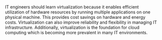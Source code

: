 IT engineers should learn virtualization because it enables efficient utilization of hardware resources by running multiple applications on one physical machine. This provides cost savings on hardware and energy costs. Virtualization can also improve reliability and flexibility in managing IT infrastructure. Additionally, virtualization is the foundation for cloud computing which is becoming more prevalent in many IT environments.
